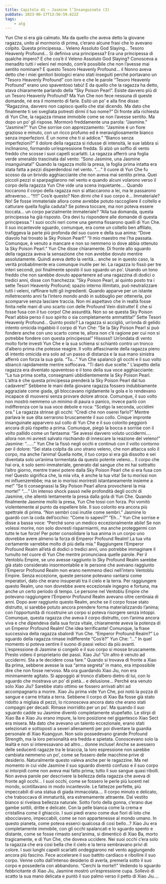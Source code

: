 ```yaml
---
title: Capitolo 41 – Jasmine l’Insanguinata (3)
pubDate: 2023-06-17T13:56:59.622Z
tags:
    - atg
---
```


Yun Che si era già calmato. Ma da quello che aveva detto la giovane ragazza, unito al mormorio di prima, c’erano alcune frasi che lo avevano colpito. Questa principessa… Veleno Assoluto God Slaying… Tesoro Heavenly Profound…
Si definiva una principessa? Era una principessa di qualche impero?
E che cos’è il Veleno Assoluto God Slaying? Conosceva a menadito tutti i veleni nel mondo, com’è possibile che non l’avesse mai sentito nominare?
E questo Tesoro Heavenly Profound… il Nonno aveva detto che i miei genitori biologici erano stati inseguiti perché portavano un “Tesoro Heavenly Profound” con loro e che le parole “Tesoro Heavenly Profound” erano uno spaventoso tabù! E da quello che la ragazza ha detto, stava chiaramente parlando della “Sky Poison Pearl”. Esiste davvero più di un Tesoro Heavenly Profound?
Ma Yun Che non fece nessuna di queste domande, né era il momento di farle. Esitò un po’ e alla fine disse: “Ragazzina, davvero non capisco quello che stai dicendo. Ma dato che finalmente ti sei svegliata potresti dirmi il tuo nome?”
Di fronte alla richiesta di Yun Che, la ragazza rimase immobile come se non l’avesse sentito. Ma dopo un po’ gli rispose. Mormorò freddamente una parola: “Jasmine.”
“Jasmine?” Yun Che sorrise con apprezzamento: ”Jasmine è un fiore grazioso e minuto, con un ricco profumo ed è meravigliosamente bianco senza imperfezioni. È un nome che ti si addice.”
“Bianco senza imperfezioni?” Il dolore della ragazza si ridusse di intensità, le sue labbra si inclinarono, formando un’espressione fredda. Si alzò un soffio di vento freddo che scosse i suoi capelli scarlatti. La ragazza afferrò una foglia verde smeraldo trascinata dal vento: “Sono Jasmine, una Jasmine insanguinata!”
Quando la ragazza mollò la presa, la foglia prima intatta era stata fatta a pezzi disperdendosi nel vento.
“….” Il cuore di Yun Che fu scosso da un brivido agghiacciante che non aveva mai sentito prima.
Quei piccoli pezzi si sparpagliarono nel vento e quando alcuni volarono verso il corpo della ragazza Yun Che vide una scena inquietante…. Quando toccarono il corpo della ragazza non si attaccarono a lei, ma le passarono attraverso…
“!!!!” Cos’è questo? Non dirmi che il suo corpo è… Immateriale?
No! Se fosse immateriale allora come avrebbe potuto raccogliere il coltello e catturare quella foglia caduta? Se poteva toccare, ma non poteva essere toccata… un corpo parzialmente immateriale?
“Alla tua domanda, questa principessa ha già risposto. Ora devi tu rispondere alle domande di questa principessa.” I suoi occhi neri come una gemma fissarono quelli di Yun Che. Il suo incantevole sguardo, comunque, era come un coltello ben affilato, trafiggeva la parte più profonda del suo cuore e della sua anima: “Dove diavolo hai trovato la Sky Poison Pearl!”
“Il mio maestro me l’ha passata. Comunque, è venuto a mancare e non so nemmeno io dove abbia ottenuto la Sky Poison Pearl.” Yun Che disse chiaramente. Di fronte allo sguardo della ragazza aveva la sensazione che non avrebbe dovuto mentire assolutamente. Quindi aveva detto la verità… anche se in questo caso, la verità probabilmente era comunque inutile per lei.
La ragazza lo fissò per tre interi secondi, poi finalmente spostò il suo sguardo un po’. Usando un tono freddo che non sarebbe dovuto appartenere ad una ragazzina di dodici o tredici anni, disse con franchezza: ”Sky Poison Pearl, al quinto posto tra i sette Tesori Heavenly Profound; spazio interno illimitato, può neutralizzare tutti i veleni, raffinare tutti gli ingredienti. Quando apparve per un istante milletrecento anni fa l’intero mondo andò in subbuglio per ottenerla, poi scomparve senza lasciare traccia. Non mi aspettavo che in realtà fosse finita nelle mani di uno scarto con delle Profound Vein distrutte! E che si fosse fusa con il tuo corpo! Che assurdità. Non so se questa Sky Poison Pearl abbia perso il suo spirito o sia completamente ammattita!”
Sette Tesori Heavenly Profound… Quinto posto?
La ragazza si accigliò, un’onda di gelido intento omicida ingabbiò il corpo di Yun Che: “Se la Sky Poison Pearl si può fondere anche con uno scarto come te, allora non c’è ragione per cui non si potrebbe fondere con questa principessa!”
Hisssss!!
Un’ondata di vento molto forte investì Yun Che e la sua schiena si schiantò contro un tronco d’albero prima che potesse reagire. Il volto affascinante della ragazza pieno di intento omicida era solo ad un passo di distanza e la sua mano sinistra afferrò con forza la sua gola.
“Tu…” Yun Che spalancò gli occhi e il suo volto sbiancò rapidamente mentre soffocava.
“Ti darò due scelte.” L’aspetto della ragazza era diventato spaventoso e il tono della sua voce agghiacciante: ”La tua prima scelta, consegnami ubbidientemente la Sky Poison Pearl. L’altra è che questa principessa prenderà la Sky Poison Pearl dal tuo cadavere!”
Sebbene le mani della giovane ragazza fossero indubbiamente aggraziate come giada, gli bloccavano rigidamente la gola e lo rendevano incapace di muoversi senza provare dolore atroce. Comunque, il suo volto non mostrò nemmeno un minimo di paura o panico, invece parlò con indifferenza con la sua voce debole e roca: “Scelgo la seconda, uccidimi ora.”
La ragazza strinse gli occhi: “Credi che non oserei farlo?”
Mentre parlava le sue dita serrarono bruscamente il suo collo. Cinque impronte insanguinate apparvero sul collo di Yun Che e il suo colorito peggiorò ancora di più rispetto a prima. Comunque, piegò la bocca e sorrise con il volto pallido come un fantasma: “Se avessi davvero voluto uccidermi…. allora non mi avresti salvato rischiando di innescare la reazione del veleno!”
Jasmine: “……”
Yun Che la fissò negli occhi e continuò con il volto contorno per il dolore: “Sei stata colpita da uno strano veleno, che non attacca solo il corpo, ma anche l’anima! Quella notte, il tuo corpo si era già dissolto e sei diventata solo un’anima tormentata da questo potente veleno…
Il corpo che hai ora, è solo semi-immateriale, generato dal sangue che mi hai sottratto l’altro giorno, mentre traevi potere dalla Sky Poison Pearl che si era fusa con me! Questo significa che, la mia vita, è anche la tua vita! Se tu morissi non mi influenzerebbe; ma se io morissi moriresti istantaneamente insieme a me!”
“Se ti consegnassi la Sky Poison Pearl allora provocherei la mia morte!”
“….” Un intenso shock passò nelle profondità degli occhi di Jasmine, che allentò lentamente la presa dalla gola di Yun Che.
Quando finalmente Jasmine mollò la presa, Yun Che tossì con forza. Poi vomitò violentemente al punto da espellere bile. Il suo colorito era ancora più spettrale di prima.
“Non sembri così inutile come sembri.” Jasmine lo guardò con la coda dell’occhio: “Come lo sapevi?”
“Eh…” Yun Che sorrise e disse a bassa voce: “Perché sono un medico eccezionalmente abile! Se non volessi morire, non solo dovresti risparmiarmi, ma anche proteggermi con tutte le tue forze! Per poter consolidare la tua anima in un corpo uno dovrebbe avere almeno la forza di Emperor Profound Realm! La tua vita certamente varrebbe molto di più della mia.”
Raggiungere l’Emperor Profound Realm all’età di dodici o tredici anni, uno potrebbe immaginare il tumulto nel cuore di Yun Che mentre pronunciava quelle parole. Per il Ventoblu Empire, se uno avesse raggiunto lo Sky Profound Realm sarebbe già stato considerato insormontabile e le persone che avevano raggiunto l’Emperor Profound Realm non erano nemmeno dieci nell’intero Ventoblu Empire. Senza eccezione, queste persone potevano vantarsi come imperatori, dato che erano insuperati tra il cielo e la terra. Per raggiungere questo Realm, uno non dovrebbe avere eccezionale ingegno e fortuna, ma anche un certo periodo di tempo. Le persone nel Ventoblu Empire che potevano raggiungere l’Emperor Profound Realm avevano oltre centinaia di anni. Dopo aver raggiunto questo Realm, anche se il corpo fosse stato distrutto, si sarebbe potuto ancora prendere forma materializzando l’anima; con l’opportunità di ricostruire un corpo si poteva risorgere senza intoppi.
Comunque, questa ragazza che aveva il corpo distrutto, con l’anima ancora viva e che dipendeva dalla sua forza vitale, chiaramente aveva la potenza di un Emperor Profound Realm! Che idea terrificante!
Comunque, la frase successiva della ragazza sbalordì Yun Che.
“Emperor Profound Realm?” Lo sguardo della ragazza rimase indifferente “Cos’è?”
Yun Che: “…”
In quel momento si poteva sentire il suono di passi veloci da più avanti. L’espressione di Jasmine si congelò e il suo corpo si mosse bruscamente.
Presto videro il proprietario dei passi.
Xiao Jiu!
“Un altro è venuto ad uccidermi. Sta a te decidere cosa fare.”
Quando si trovava di fronte a Xiao Ba prima, sebbene avesse la sua “arma segreta” in mano, era impossibile dire che non fosse nervoso. Ma ora guardando Xiao Jiu, non era minimamente agitato. Si appoggiò al tronco d’albero dietro di lui, con lo sguardo che mostrava un po’ di pietà… e delusione… Perché era venuto solo Xiao Jiu? Sarebbe stato ottimo se fossero arrivati altri ad accompagnarlo a morire.
Xiao Jiu prima vide Yun Che, poi notò la pozza di sangue e carne tritata a terra. Sebbene il corpo di Xiao Ba fosse già stato ridotto a migliaia di pezzi, lo riconosceva ancora dato che erano stati compagni per decadi. Rimase inorridito per un po’. Ma quando il suo sguardo cadde su Jasmine diventò completamente stupefatto.
Le stirpi di Xiao Ba e Xiao Jiu erano impure, la loro posizione nel gigantesco Xiao Sect era misera. Ma dato che avevano un talento eccezionale, erano stati selezionati e sottoposti a severi allenamenti per poi diventare la guardia personale di Xiao Kuangyun. Non solo possedevano grande Profound Strength, ma la loro personalità era fredda e spietata. Conoscevano solo la lealtà e non si interessavano ad altro… donne incluse! Anche se avessero delle seducenti ragazze tra le braccia, la loro espressione non sarebbe cambiata nemmeno un po’, come se fossero delle macchine prive di desiderio. Naturalmente questo valeva anche per le ragazzine.
Ma nel momento in cui vide Jasmine il suo sguardo diventò confuso e il suo corpo si intorpidì come non aveva mai fatto prima; tutto il suo sangue quasi ribollì.
Non aveva parole per descrivere la bellezza della ragazza che aveva di fronte agli occhi…
I suoi occhi, come se fossero le perle più lucenti nel mondo, scintillavano in modo incantevole. Le fattezze perfette, più impeccabili di una statua di giada immacolata….
Il corpo minuto e delicato, che traboccava di immaturità, era estremamente attraente. Dal vestito bianco si rivelava bellezza naturale. Sotto l’orlo della gonna, c’erano due gambe sottili, dritte e delicate. Con la pelle bianca come la crema e cristallina come il ghiaccio. I suoi piedi erano come due fiori di loto che sbocciavano, impeccabili, come se non appartenesse al mondo umano.
In questo pianeta, come poteva esserci qualcosa di così bello…?
Xiao Jiu era completamente immobile, con gli occhi spalancati e lo sguardo spento e distante, come se fosse rimasto senz’anima, si dimenticò di Xiao Ba, morto tragicamente, e di Yun Che, che doveva uccidere. Nei suoi occhi c’era solo la ragazza che era così bella che il cielo e la terra sembravano privi di colore. I suoi lunghi capelli scarlatti ondeggiarono nel vento aggiungendo ancora più fascino. Fece accelerare il suo battito cardiaco e ribollire il suo corpo. Venne colto dall’intenso desiderio di averla, premerla sotto il suo corpo e possederla con abbandono.
“Cerchi la morte!!” Vedendo lo sguardo febbricitante di Xiao Jiu, Jasmine mostrò un’espressione cupa. Sollevò di scatto la sua mano delicata e puntò il suo palmo verso il petto di Xiao Jiu….


